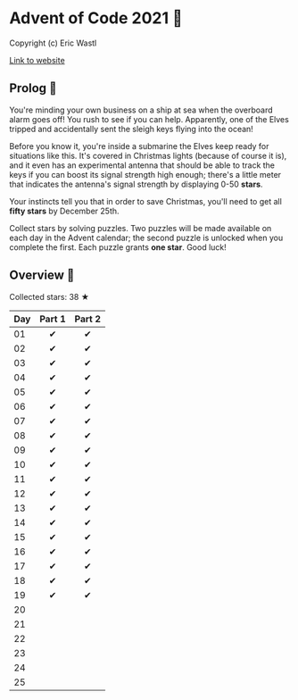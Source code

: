 # Advent of Code 2021 🎄

Copyright (c) Eric Wastl

[Link to website](https://adventofcode.com/2021)

## Prolog 🎅

You're minding your own business on a ship at sea when the overboard alarm goes off! You rush to see if you can help. Apparently, one of the Elves tripped and accidentally sent the sleigh keys flying into the ocean!

Before you know it, you're inside a submarine the Elves keep ready for situations like this. It's covered in Christmas lights (because of course it is), and it even has an experimental antenna that should be able to track the keys if you can boost its signal strength high enough; there's a little meter that indicates the antenna's signal strength by displaying 0-50 **stars**.

Your instincts tell you that in order to save Christmas, you'll need to get all **fifty stars** by December 25th.

Collect stars by solving puzzles.  Two puzzles will be made available on each day in the Advent calendar; the second puzzle is unlocked when you complete the first.  Each puzzle grants **one star**. Good luck!

## Overview 🌟

Collected stars: 38 ★

| Day | Part 1 | Part 2 |
| :--- | :---: | :---: |
| 01 | ✔ | ✔ |
| 02 | ✔ | ✔ |
| 03 | ✔ | ✔ |
| 04 | ✔ | ✔ |
| 05 | ✔ | ✔ |
| 06 | ✔ | ✔ |
| 07 | ✔ | ✔ |
| 08 | ✔ | ✔ |
| 09 | ✔ | ✔ |
| 10 | ✔ | ✔ |
| 11 | ✔ | ✔ |
| 12 | ✔ | ✔ |
| 13 | ✔ | ✔ |
| 14 | ✔ | ✔ |
| 15 | ✔ | ✔ |
| 16 | ✔ | ✔ |
| 17 | ✔ | ✔ |
| 18 | ✔ | ✔ |
| 19 | ✔ | ✔ |
| 20 |  |  |
| 21 |  |  |
| 22 |  |  |
| 23 |  |  |
| 24 |  |  |
| 25 |  |  |
